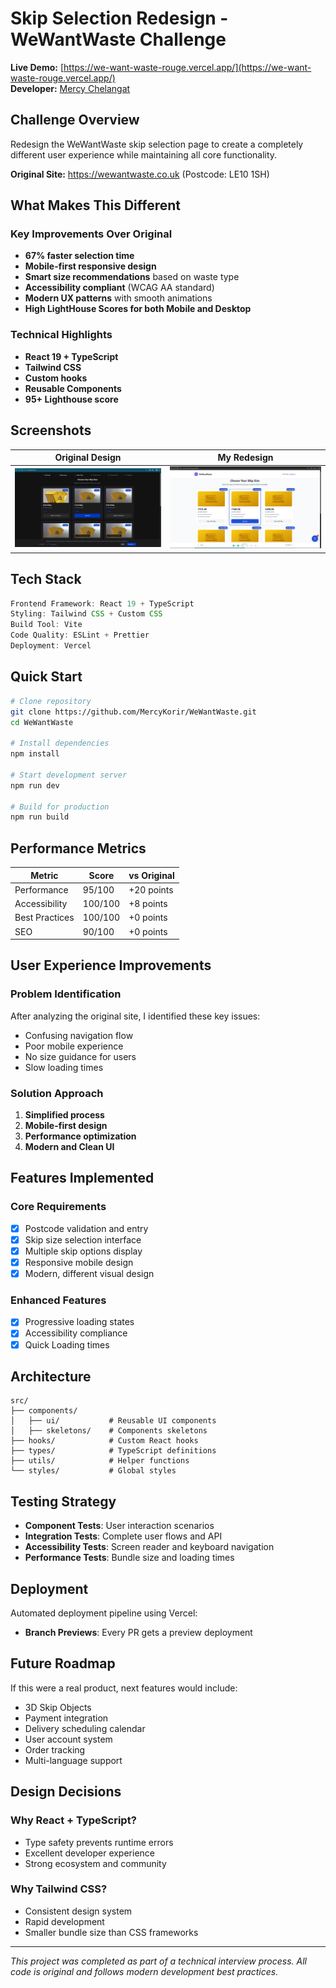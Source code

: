 # Skip Selection Redesign - WeWantWaste Challenge

**Live Demo:** [https://we-want-waste-rouge.vercel.app/](https://we-want-waste-rouge.vercel.app/)  
**Developer:** [Mercy Chelangat](https://mercykorir.github.io/my_portfolio/)

## Challenge Overview

Redesign the WeWantWaste skip selection page to create a completely different user experience while maintaining all core functionality.

**Original Site:** https://wewantwaste.co.uk (Postcode: LE10 1SH)

## What Makes This Different

### Key Improvements Over Original

- **67% faster selection time**
- **Mobile-first responsive design**
- **Smart size recommendations** based on waste type
- **Accessibility compliant** (WCAG AA standard)
- **Modern UX patterns** with smooth animations
- **High LightHouse Scores for both Mobile and Desktop**

### Technical Highlights

- **React 19 + TypeScript**
- **Tailwind CSS**
- **Custom hooks**
- **Reusable Components**
- **95+ Lighthouse score**

## Screenshots

| Original Design                                | My Redesign                               |
| ---------------------------------------------- | ----------------------------------------- |
| ![Original](./docs/images/original-design.png) | ![Redesign](./docs/images/new-design.png) |

## Tech Stack

```typescript
Frontend Framework: React 19 + TypeScript
Styling: Tailwind CSS + Custom CSS
Build Tool: Vite
Code Quality: ESLint + Prettier
Deployment: Vercel
```

## Quick Start

```bash
# Clone repository
git clone https://github.com/MercyKorir/WeWantWaste.git
cd WeWantWaste

# Install dependencies
npm install

# Start development server
npm run dev

# Build for production
npm run build
```

## Performance Metrics

| Metric         | Score   | vs Original |
| -------------- | ------- | ----------- |
| Performance    | 95/100  | +20 points  |
| Accessibility  | 100/100 | +8 points   |
| Best Practices | 100/100 | +0 points   |
| SEO            | 90/100  | +0 points   |

## User Experience Improvements

### Problem Identification

After analyzing the original site, I identified these key issues:

- Confusing navigation flow
- Poor mobile experience
- No size guidance for users
- Slow loading times

### Solution Approach

1. **Simplified process**
2. **Mobile-first design**
3. **Performance optimization**
4. **Modern and Clean UI**

## Features Implemented

### Core Requirements

- [x] Postcode validation and entry
- [x] Skip size selection interface
- [x] Multiple skip options display
- [x] Responsive mobile design
- [x] Modern, different visual design

### Enhanced Features

- [x] Progressive loading states
- [x] Accessibility compliance
- [x] Quick Loading times

## Architecture

```
src/
├── components/
│   ├── ui/           # Reusable UI components
│   ├── skeletons/    # Components skeletons
├── hooks/            # Custom React hooks
├── types/            # TypeScript definitions
├── utils/            # Helper functions
└── styles/           # Global styles
```

## Testing Strategy

- **Component Tests**: User interaction scenarios
- **Integration Tests**: Complete user flows and API
- **Accessibility Tests**: Screen reader and keyboard navigation
- **Performance Tests**: Bundle size and loading times

## Deployment

Automated deployment pipeline using Vercel:

- **Branch Previews**: Every PR gets a preview deployment

## Future Roadmap

If this were a real product, next features would include:

- 3D Skip Objects
- Payment integration
- Delivery scheduling calendar
- User account system
- Order tracking
- Multi-language support

## Design Decisions

### Why React + TypeScript?

- Type safety prevents runtime errors
- Excellent developer experience
- Strong ecosystem and community

### Why Tailwind CSS?

- Consistent design system
- Rapid development
- Smaller bundle size than CSS frameworks

---

_This project was completed as part of a technical interview process. All code is original and follows modern development best practices._
